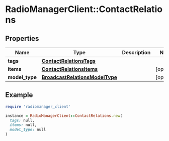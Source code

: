 # RadioManagerClient::ContactRelations

## Properties

| Name | Type | Description | Notes |
| ---- | ---- | ----------- | ----- |
| **tags** | [**ContactRelationsTags**](ContactRelationsTags.md) |  |  |
| **items** | [**ContactRelationsItems**](ContactRelationsItems.md) |  | [optional] |
| **model_type** | [**BroadcastRelationsModelType**](BroadcastRelationsModelType.md) |  | [optional] |

## Example

```ruby
require 'radiomanager_client'

instance = RadioManagerClient::ContactRelations.new(
  tags: null,
  items: null,
  model_type: null
)
```

